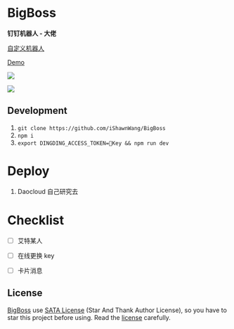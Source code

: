 # BigBoss

**钉钉机器人 - 大佬**

[自定义机器人](https://open-doc.dingtalk.com/docs/doc.htm?spm=a219a.7629140.0.0.karFPe&treeId=257&articleId=105735&docType=1)



[Demo](https://bigboss.ishawn.wang)

![](https://ws3.sinaimg.cn/large/006tNc79gy1frd85o2j5oj31kw11pn5l.jpg)



![](https://ws1.sinaimg.cn/large/006tNc79gy1frd8834h95j30hs0vk0uk.jpg)





## Development 

1. `git clone https://github.com/iShawnWang/BigBoss`
2. `npm i`
3. `export DINGDING_ACCESS_TOKEN=🤖Key && npm run dev`



# Deploy

1. Daocloud 自己研究去



# Checklist

- [ ] 艾特某人
- [ ] 在线更换 key
- [ ] 卡片消息



## License

[BigBoss](https://github.com/iShawnWang/BigBoss) use [SATA License](https://github.com/zTrix/sata-license) (Star And Thank Author License), so you have to star this project before using. Read the [license](https://github.com/zTrix/sata-license) carefully.